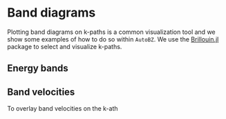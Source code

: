 # Band diagrams

Plotting band diagrams on k-paths is a common visualization tool and we show
some examples of how to do so within `AutoBZ`. We use the
[Brillouin.jl](https://github.com/thchr/Brillouin.jl) package to select and
visualize k-paths.

## Energy bands

## Band velocities

To overlay band velocities on the k-ath 